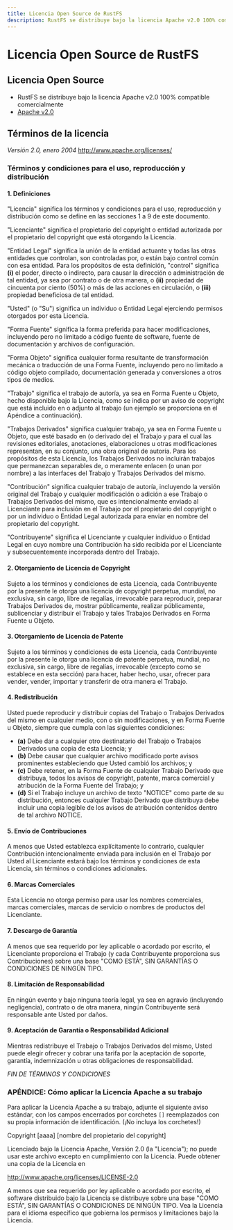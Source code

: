 ```yaml
---
title: Licencia Open Source de RustFS
description: RustFS se distribuye bajo la licencia Apache v2.0 100% compatible comercialmente
---
```


# Licencia Open Source de RustFS

## Licencia Open Source

- RustFS se distribuye bajo la licencia Apache v2.0 100% compatible comercialmente
- [Apache v2.0](https://www.apache.org/licenses/LICENSE-2.0)


## Términos de la licencia

_Versión 2.0, enero 2004_
http://www.apache.org/licenses/


### Términos y condiciones para el uso, reproducción y distribución

#### 1. Definiciones

"Licencia" significa los términos y condiciones para el uso, reproducción y
distribución como se define en las secciones 1 a 9 de este documento.

"Licenciante" significa el propietario del copyright o entidad autorizada por
el propietario del copyright que está otorgando la Licencia.

"Entidad Legal" significa la unión de la entidad actuante y todas las otras
entidades que controlan, son controladas por, o están bajo control común
con esa entidad. Para los propósitos de esta definición, "control" significa
**(i)** el poder, directo o indirecto, para causar la dirección o administración
de tal entidad, ya sea por contrato o de otra manera, o **(ii)** propiedad de
cincuenta por ciento (50%) o más de las acciones en circulación, o **(iii)**
propiedad beneficiosa de tal entidad.

"Usted" (o "Su") significa un individuo o Entidad Legal ejerciendo permisos
otorgados por esta Licencia.

"Forma Fuente" significa la forma preferida para hacer modificaciones,
incluyendo pero no limitado a código fuente de software, fuente de documentación
y archivos de configuración.

"Forma Objeto" significa cualquier forma resultante de transformación mecánica
o traducción de una Forma Fuente, incluyendo pero no limitado a código objeto
compilado, documentación generada y conversiones a otros tipos de medios.

"Trabajo" significa el trabajo de autoría, ya sea en Forma Fuente u Objeto,
hecho disponible bajo la Licencia, como se indica por un aviso de copyright
que está incluido en o adjunto al trabajo (un ejemplo se proporciona en el
Apéndice a continuación).

"Trabajos Derivados" significa cualquier trabajo, ya sea en Forma Fuente u Objeto,
que esté basado en (o derivado de) el Trabajo y para el cual las revisiones
editoriales, anotaciones, elaboraciones u otras modificaciones representan,
en su conjunto, una obra original de autoría. Para los propósitos de esta
Licencia, los Trabajos Derivados no incluirán trabajos que permanezcan
separables de, o meramente enlacen (o unan por nombre) a las interfaces del
Trabajo y Trabajos Derivados del mismo.

"Contribución" significa cualquier trabajo de autoría, incluyendo la versión
original del Trabajo y cualquier modificación o adición a ese Trabajo o
Trabajos Derivados del mismo, que es intencionalmente enviado al Licenciante
para inclusión en el Trabajo por el propietario del copyright o por un
individuo o Entidad Legal autorizada para enviar en nombre del propietario
del copyright.

"Contribuyente" significa el Licenciante y cualquier individuo o Entidad Legal
en cuyo nombre una Contribución ha sido recibida por el Licenciante y
subsecuentemente incorporada dentro del Trabajo.

#### 2. Otorgamiento de Licencia de Copyright

Sujeto a los términos y condiciones de esta Licencia, cada Contribuyente
por la presente le otorga una licencia de copyright perpetua, mundial,
no exclusiva, sin cargo, libre de regalías, irrevocable para reproducir,
preparar Trabajos Derivados de, mostrar públicamente, realizar públicamente,
sublicenciar y distribuir el Trabajo y tales Trabajos Derivados en Forma
Fuente u Objeto.

#### 3. Otorgamiento de Licencia de Patente

Sujeto a los términos y condiciones de esta Licencia, cada Contribuyente
por la presente le otorga una licencia de patente perpetua, mundial,
no exclusiva, sin cargo, libre de regalías, irrevocable (excepto como
se establece en esta sección) para hacer, haber hecho, usar, ofrecer
para vender, vender, importar y transferir de otra manera el Trabajo.

#### 4. Redistribución

Usted puede reproducir y distribuir copias del Trabajo o Trabajos Derivados
del mismo en cualquier medio, con o sin modificaciones, y en Forma Fuente
u Objeto, siempre que cumpla con las siguientes condiciones:

* **(a)** Debe dar a cualquier otro destinatario del Trabajo o Trabajos Derivados
una copia de esta Licencia; y
* **(b)** Debe causar que cualquier archivo modificado porte avisos prominentes
estableciendo que Usted cambió los archivos; y
* **(c)** Debe retener, en la Forma Fuente de cualquier Trabajo Derivado que
distribuya, todos los avisos de copyright, patente, marca comercial y
atribución de la Forma Fuente del Trabajo; y
* **(d)** Si el Trabajo incluye un archivo de texto "NOTICE" como parte de su
distribución, entonces cualquier Trabajo Derivado que distribuya debe
incluir una copia legible de los avisos de atribución contenidos dentro
de tal archivo NOTICE.

#### 5. Envío de Contribuciones

A menos que Usted establezca explícitamente lo contrario, cualquier Contribución
intencionalmente enviada para inclusión en el Trabajo por Usted al Licenciante
estará bajo los términos y condiciones de esta Licencia, sin términos o
condiciones adicionales.

#### 6. Marcas Comerciales

Esta Licencia no otorga permiso para usar los nombres comerciales, marcas
comerciales, marcas de servicio o nombres de productos del Licenciante.

#### 7. Descargo de Garantía

A menos que sea requerido por ley aplicable o acordado por escrito, el
Licenciante proporciona el Trabajo (y cada Contribuyente proporciona
sus Contribuciones) sobre una base "COMO ESTÁ", SIN GARANTÍAS O
CONDICIONES DE NINGÚN TIPO.

#### 8. Limitación de Responsabilidad

En ningún evento y bajo ninguna teoría legal, ya sea en agravio (incluyendo
negligencia), contrato o de otra manera, ningún Contribuyente será
responsable ante Usted por daños.

#### 9. Aceptación de Garantía o Responsabilidad Adicional

Mientras redistribuye el Trabajo o Trabajos Derivados del mismo, Usted
puede elegir ofrecer y cobrar una tarifa por la aceptación de soporte,
garantía, indemnización u otras obligaciones de responsabilidad.

_FIN DE TÉRMINOS Y CONDICIONES_

### APÉNDICE: Cómo aplicar la Licencia Apache a su trabajo

Para aplicar la Licencia Apache a su trabajo, adjunte el siguiente aviso
estándar, con los campos encerrados por corchetes `[]` reemplazados con
su propia información de identificación. (¡No incluya los corchetes!)

 Copyright [aaaa] [nombre del propietario del copyright]

 Licenciado bajo la Licencia Apache, Versión 2.0 (la "Licencia");
 no puede usar este archivo excepto en cumplimiento con la Licencia.
 Puede obtener una copia de la Licencia en

 http://www.apache.org/licenses/LICENSE-2.0

 A menos que sea requerido por ley aplicable o acordado por escrito,
 el software distribuido bajo la Licencia se distribuye sobre una base
 "COMO ESTÁ", SIN GARANTÍAS O CONDICIONES DE NINGÚN TIPO.
 Vea la Licencia para el idioma específico que gobierna los permisos y
 limitaciones bajo la Licencia.

